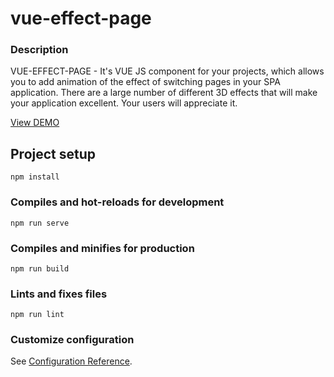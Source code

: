 # vue-effect-page

### Description
VUE-EFFECT-PAGE - It's VUE JS component for your projects, which allows you to add animation of the effect of switching pages in your SPA application.
There are a large number of different 3D effects that will make your application excellent.
Your users will appreciate it.

[View DEMO](https://mee4dy.ru/projects/vue-effect-page)

## Project setup
```
npm install
```

### Compiles and hot-reloads for development
```
npm run serve
```

### Compiles and minifies for production
```
npm run build
```

### Lints and fixes files
```
npm run lint
```

### Customize configuration
See [Configuration Reference](https://cli.vuejs.org/config/).
